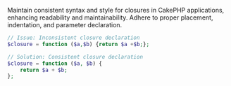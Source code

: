 Maintain consistent syntax and style for closures in CakePHP applications, enhancing readability and maintainability. Adhere to proper placement, indentation, and parameter declaration.

```php
// Issue: Inconsistent closure declaration
$closure = function ($a,$b) {return $a +$b;};

// Solution: Consistent closure declaration
$closure = function ($a, $b) {
    return $a + $b;
};
```

<!-- Codacy PatPatBot reviewed: 2024-06-19T13:33:56.352Z -->
